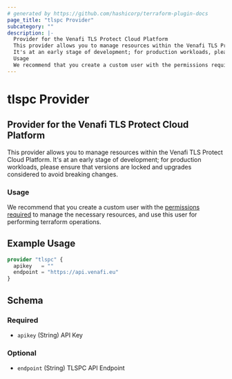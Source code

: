 ```yaml
---
# generated by https://github.com/hashicorp/terraform-plugin-docs
page_title: "tlspc Provider"
subcategory: ""
description: |-
  Provider for the Venafi TLS Protect Cloud Platform
  This provider allows you to manage resources within the Venafi TLS Protect Cloud Platform.
  It's at an early stage of development; for production workloads, please ensure that versions are locked and upgrades considered to avoid breaking changes.
  Usage
  We recommend that you create a custom user with the permissions required https://docs.venafi.cloud/vaas/user-management/about-user-roles/ to manage the necessary resources, and use this user for performing terraform operations.
---
```


# tlspc Provider

## Provider for the Venafi TLS Protect Cloud Platform

This provider allows you to manage resources within the Venafi TLS Protect Cloud Platform.
It's at an early stage of development; for production workloads, please ensure that versions are locked and upgrades considered to avoid breaking changes.

### Usage

We recommend that you create a custom user with the [permissions required](https://docs.venafi.cloud/vaas/user-management/about-user-roles/) to manage the necessary resources, and use this user for performing terraform operations.

## Example Usage

```terraform
provider "tlspc" {
  apikey   = ""
  endpoint = "https://api.venafi.eu"
}
```

<!-- schema generated by tfplugindocs -->
## Schema

### Required

- `apikey` (String) API Key

### Optional

- `endpoint` (String) TLSPC API Endpoint
